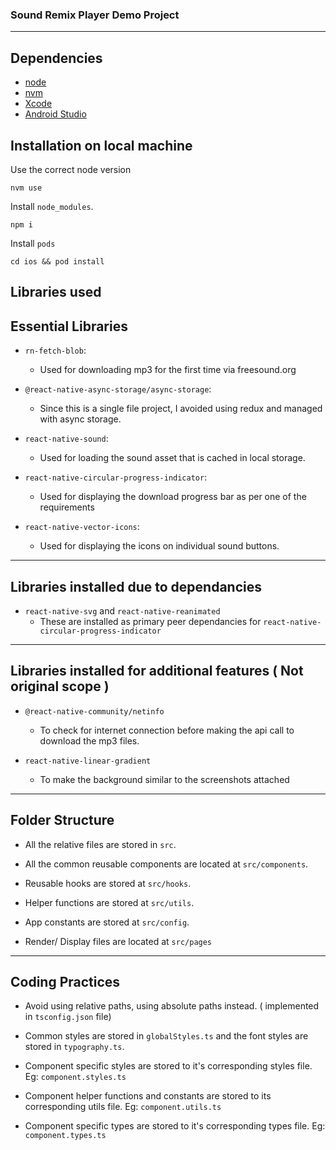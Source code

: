 ### Sound Remix Player Demo Project

---

## Dependencies

- [node](https://nodejs.org/en/)
- [nvm](https://github.com/nvm-sh/nvm)
- [Xcode](https://developer.apple.com/xcode/)
- [Android Studio](https://developer.android.com/studio)
## Installation on local machine

Use the correct node version

```
nvm use
```

Install `node_modules`.

```
npm i
```

Install `pods`

```
cd ios && pod install
```

## Libraries used

## Essential Libraries 

- `rn-fetch-blob`:
    - Used for downloading mp3 for the first time via freesound.org

- `@react-native-async-storage/async-storage`:
    - Since this is a single file project, I avoided using redux and managed with async storage.    

- `react-native-sound`:
    - Used for loading the sound asset that is cached in local storage.

- `react-native-circular-progress-indicator`:
    - Used for displaying the download progress bar as per one of the requirements

-  `react-native-vector-icons`:
    - Used for displaying the icons on individual sound buttons.

---

## Libraries installed due to dependancies

- `react-native-svg` and `react-native-reanimated`
    - These are installed as primary peer dependancies for `react-native-circular-progress-indicator`

---
## Libraries installed for additional features ( Not original scope )

- `@react-native-community/netinfo`
    - To check for internet connection before making the api call to download the mp3 files.

- `react-native-linear-gradient`
    - To make the background similar to the screenshots attached 

---

## Folder Structure

- All the relative files are stored in `src`.

- All the common reusable components are located at `src/components`.

- Reusable hooks are stored at `src/hooks`.

- Helper functions are stored at `src/utils`.

- App constants are stored at `src/config`.

- Render/ Display files are located at `src/pages`

---

## Coding Practices

- Avoid using relative paths, using absolute paths instead. ( implemented in `tsconfig.json` file)

- Common styles are stored in `globalStyles.ts` and the font styles are stored in `typography.ts`.

- Component specific styles are stored to it's corresponding styles file. 
Eg: `component.styles.ts`

- Component helper functions and constants are stored to its corresponding utils file.
Eg: `component.utils.ts`

- Component specific types are stored to it's corresponding types file. 
Eg: `component.types.ts`

